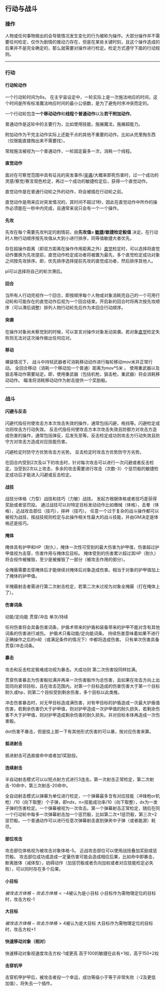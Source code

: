 ## 行动与战斗

### 操作

人物或任何事物做出的会导致情况发生变化的行为被称为操作。大部分操作并不需要任何检定，仅作为剧情的推动力存在，但是在某些关键时刻，且这个操作造成的后果并不是完全确定的，那么就需要对操作进行检定。检定方式遵守下面的行动规则。

-------

### 行动

#### 行动轮动作
一个行动轮时间为6s。
在主宇宙设定中，一轮实际上是一次施法响应的时间，这个时间是所有标准魔法响应时间的最小公倍数，是为了避免时序冲突而定的。

一个行动轮包含**一个移动动作**和**线程个普通动作**以及**若干附加动作**。

普通动作是这轮中的主要行为，比如使用技能，施展魔法，施展超能力。

附加动作为干完主动作实际上还能干点的其他不重要的动作。比如从兜里掏东西（仅限能直接掏出来不需要找）。

常规施法被视为一个普通动作，一轮固定最多一次，消耗一个线程。

#### 直觉动作 
<a id="instinct"></a>

面对在可察觉范围中具有征兆的突发事件/[突袭](#strike)/大概率即死伤害时，过一个成功的灵感/察觉/察言观色检定，再过一个成功的敏捷检定后，获得一个直觉动作。

直觉动作是在普通行动轮之外的动作，将会被插在行动轮之前。

直觉动作是用来应对突发情况的，其时间不超过1秒，因此在直觉动作中所作的操作必须能在一秒中内完成，且通常来说只会有一个一个操作。

#### 先攻
先攻在每个需要先攻判定的剧情前，由**先攻值= [敏捷](属性.md)/敏捷检定骰值** 决定。在行动时人物行动顺序按先攻值从大到小进行排序，同等值敏捷大者优先。

存在超操作距离（即双方距离在操作作用距离之外）[直觉](#instinct)检定时，可以选择将直觉动作置换为先攻提前，直觉动作检定成功者将被置为最先，多个直觉检定成功对象之间按先攻排序。即，优先排序选择提前先攻的直觉成功者，然后排序其他人。

pl可以选择将自己的轮次滞后。

#### 回合

当所有人行动完视作一个回合，即按顺序每个人物或对象消耗完自己的一个可用行动轮和可能存在的直觉动作后视为一个回合结束。开启新的回合时将再次按先攻顺序（可以滞后调整）排列人物行动轮先后作为本回合行动顺序。

#### 突袭
<a id="strike"></a>

在操作对象尚未察觉到的时候，可以宣言对操作对象发动突袭。若对象[直觉](#instinct)检定失败则无法对这次操作做出任何应对。

#### 移动

裸装情况下，
战斗中持轻武器者可消耗移动动作进行每轮移动mov米并正常行动。 
全回合移动（消耗一个移动加一个普通）距离为mov*5米 。
使用重武器以及狙击等动作需要站定。即，使用重武器（包括机枪，狙击枪，重武器）将会消耗移动动作。
瞄准将消耗移动动作为射击提供一个奖励骰。

-------

### 战斗

#### 闪避与反击
闪避代指任何使攻击方本次攻击失效的操作，通常包括闪避，格挡等。闪避检定成功则攻击方行动失效。
反击代指任何使攻击方本次攻击失效且防御方对攻击方造成伤害的操作，通常包括弹反，后发先至等。反击检定成功则攻击方行动失效且防守方对攻击方造成对应技能伤害。

闪避检定时防守方优势攻击方劣势。
反击检定时攻击方优势防守方劣势。

在回合内受到2次及以下的攻击时，针对每次攻击可以进行一次闪避或者反击检定。当受到2次以上攻击，多余的攻击需要进行攻击（次数-3）个惩罚骰的敏捷检定成功后才能进入闪避或反击检定。

#### 战技

战技分体格（力型）战技和技巧（力敏）战技。
发起方根据体格或者技巧差获得奖励或者惩罚投。
通过战技可以对特定目标发动动作比如缴械（体格），击晕（体格），近战攻击部位（技巧），摔袢（技巧）。
任意一个过于复杂的战斗操作都可以被视为战技，按战技规则检定与此操作相关性最大的战斗技能，并由GM决定是体格还是技巧。

#### 掩体 
掩体具有护甲和HP（耐久），掩体一次性可受到的最大伤害为护甲值，伤害超过护甲值视为击穿，伤害作用与掩体后目标。
掩体受到的伤害累计超过其HP（耐久）将会视作被摧毁，至少是被摧毁了一部分（被攻击作用的部分）。 

全掩蔽需要击穿掩体后才能继续对掩体后对象造成伤害。相当于对象的护甲值加上了掩体的护甲值。 

半掩蔽射击者需进行第二次射击检定，若第二次未过视为对象全掩蔽（打在掩体上了）。  

#### 伤害词条

动能/定向能 
贯穿/冲击
单次/持续

任何伤害将会具备伤害词条，护盾术带来的护盾和装备带来的护甲不能对含有其他词条的伤害进行减伤。
护盾术只看动能/定向能词条。
持续伤害意味着如果不进行正确操作之后的n轮（或满足条件的情况下）中都将造成伤害。
只有单次伤害具备贯穿/冲击词条。

#### 暴击

攻击和反击检定极难成功视为暴击。大成功则
第二次伤害投同样拉满。

贯穿伤害暴击为伤害骰拉满并再来一次伤害骰作为总伤害，且如果在攻击方向上出现同向紧邻目标，且在攻击范围内，对第一个目标造成的伤害伤害大于第一个目标耐久或hp，则第二个目标受到剩余伤害，多个目标以此类推。

冲击伤害暴击时，对无甲目标造成满伤害，对有甲目标的护盾造成一次最大护盾值伤害，若剩余伤害仍大于护甲值，则对护甲造成一次护甲值的耐久损失，若剩余伤害不大于护甲值，则对护甲造成剩余伤害的耐久损失。并对目标本体再造成一次伤害骰。

dot伤害不暴击，但是挂上那一下有其他形式伤害的可以暴，按对应伤害来算。

#### 抵进射击 
抵进射击可选直接命中或者加1奖励投。

#### 连续射击
半自动射击模式可以以短点射方式进行3连击。第一次射击正常检定，第二次射击-10命中，第三次射击-20命中。

全自动射击模式以弹幕为单位进行检定，一个弹幕最多含有对应技能（冲锋枪or机枪）/10（向下取整）个子弹，即ndx，n=技能成功率/10（向下取整），dx为一发子弹的伤害检定。一个弹幕被视为一次攻击。第一个弹幕射击正常检定，随后在同一个行动轮中每多一次弹幕射击加一个惩罚骰，比如第二次+1惩罚骰，第三次+2惩罚骰。一个普通动作可以进行任意次弹幕射击直到弹夹中子弹（或者能源）耗尽。


#### 部位攻击
攻击部位体格视为被攻击对象体格-5。
近战攻击部位可以使用战技叠加奖励或惩罚骰。
攻击部位成功或造成一定量伤害可能会造成相应后果，比如命中即暴击，断离肢体（减体型），妨碍动作（加惩罚骰或者负向加权或者对应技能检定必失败），可以同时存在多个后果。

#### 小目标
$被攻击方体格-攻击方体格<-4$被认为是小目标
小目标作为需物理定位的目标时，攻击方权-1

#### 大目标
$被攻击方体格-攻击方体格>4$被认为是大目标
大目标作为需物理定位的目标时，攻击方权+1

#### 快速移动对象（相对）
快速移动对象视速度攻击方权-1或更高
高于100的敏捷在此有+1权，高于150+2权

#### 击穿机甲
击穿机甲护甲后，被攻击者投一个幸运，成功等级小于等于非常失败（-2及更低加值），将失去一个插件。